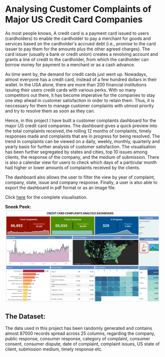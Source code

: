 # Analysing Customer Complaints of Major US Credit Card Companies

As most people knows, A credit card is a payment card issued to users (cardholders) to enable the cardholder to pay a 
merchant for goods and services based on the cardholder's accrued debt (i.e., promise to the card issuer to pay them for 
the amounts plus the other agreed charges). The card issuer (usually a bank or credit union) creates a revolving account 
and grants a line of credit to the cardholder, from which the cardholder can borrow money for payment to a merchant or as a cash advance.

As time went by, the demand for credit cards just went up. Nowadays, almost everyone has a credit card, instead of a few hundred dollars in their 
wallet. In the USA alone, there are more than 200 financial institutions issuing their users credit cards with various perks. With so many competitors 
out there, it has become imperative for the companies to stay one step ahead in customer satisfaction in order to retain them. Thus, it is neccessary
 for them to manage customer complaints with utmost priority and try to resolve them as soon as they can.
 
 Hence, in this project I have built a customer complaints dashboard for the major US credit card companies. The dashboard gives a quick preview into the 
 total complaints received, the rolling 12 months of complaints, timely responses made and complaints that are in progress for being resolved.
 The trend in complaints can be viewed on a daily, weekly, monthly, quarterly and yearly basis for further analysis of customer satisfaction. The visualisation 
 has been further segregated by states and cities, top 10 issues among clients, the response of the company, and the medium of submission. There is also a calendar 
 view for users to check which days of a particular month had higher or lower amounts of complaints received by the clients.
 
 The dashboard also allows the user to filter the view by year of complaint, company, state, issue and company response. Finally, a user is also able to export the 
 dashboard in pdf format or as an image file. 
 
 Click <a href="[https://public.tableau.com/app/profile/rafsan.al.mamun/viz/CoalTerminalMaintenanceAnalysis_16699226212560/CoalTerminalMaintenanceAnalysis](https://public.tableau.com/app/profile/rafsan.al.mamun/viz/CustomerComplaintsAnalysisofMajorUSCreditCardCompanies/Dashboard1)">here</a> for the complete visualisation.
 
**Sneek Peek:**
<img src="Dashboard Preview.png">

## The Dataset:

The data used in this project has been randomly generated and contains almost 87000 records spread across 25 columns, regarding the company, public response, consumer response, 
category of complaint, consumer consent, consumer dispute, date of complaint, complaint issues, US state of client, submission medium, timely response etc.


